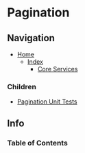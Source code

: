 # Pagination

## Navigation

* [Home](/README.md)
  * [Index](/docs/Index.md)
    * [Core Services](/src/CoreServices/README.md)

### Children

* [Pagination Unit Tests](/src/CoreServicesUnitTests/Pagination/README.md)

## Info

### Table of Contents
